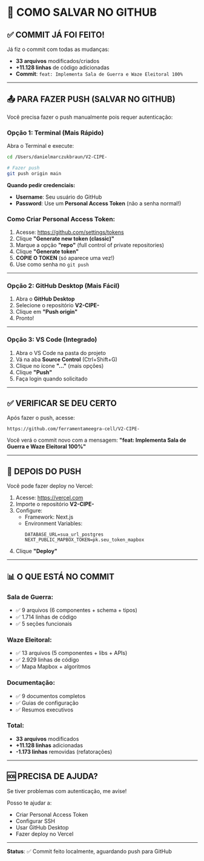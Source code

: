 # 🚀 COMO SALVAR NO GITHUB

## ✅ COMMIT JÁ FOI FEITO!

Já fiz o commit com todas as mudanças:
- **33 arquivos** modificados/criados
- **+11.128 linhas** de código adicionadas
- **Commit**: `feat: Implementa Sala de Guerra e Waze Eleitoral 100%`

---

## 📤 PARA FAZER PUSH (SALVAR NO GITHUB)

Você precisa fazer o push manualmente pois requer autenticação:

### Opção 1: Terminal (Mais Rápido)

Abra o Terminal e execute:

```bash
cd /Users/danielmarczukbraun/V2-CIPE-

# Fazer push
git push origin main
```

**Quando pedir credenciais:**
- **Username**: Seu usuário do GitHub
- **Password**: Use um **Personal Access Token** (não a senha normal!)

### Como Criar Personal Access Token:

1. Acesse: https://github.com/settings/tokens
2. Clique **"Generate new token (classic)"**
3. Marque a opção **"repo"** (full control of private repositories)
4. Clique **"Generate token"**
5. **COPIE O TOKEN** (só aparece uma vez!)
6. Use como senha no `git push`

---

### Opção 2: GitHub Desktop (Mais Fácil)

1. Abra o **GitHub Desktop**
2. Selecione o repositório **V2-CIPE-**
3. Clique em **"Push origin"**
4. Pronto!

---

### Opção 3: VS Code (Integrado)

1. Abra o VS Code na pasta do projeto
2. Vá na aba **Source Control** (Ctrl+Shift+G)
3. Clique no ícone **"..."** (mais opções)
4. Clique **"Push"**
5. Faça login quando solicitado

---

## ✅ VERIFICAR SE DEU CERTO

Após fazer o push, acesse:
```
https://github.com/ferramentameegra-cell/V2-CIPE-
```

Você verá o commit novo com a mensagem:
**"feat: Implementa Sala de Guerra e Waze Eleitoral 100%"**

---

## 🔄 DEPOIS DO PUSH

Você pode fazer deploy no Vercel:

1. Acesse: https://vercel.com
2. Importe o repositório **V2-CIPE-**
3. Configure:
   - Framework: Next.js
   - Environment Variables:
     ```
     DATABASE_URL=sua_url_postgres
     NEXT_PUBLIC_MAPBOX_TOKEN=pk.seu_token_mapbox
     ```
4. Clique **"Deploy"**

---

## 📊 O QUE ESTÁ NO COMMIT

### Sala de Guerra:
- ✅ 9 arquivos (6 componentes + schema + tipos)
- ✅ 1.714 linhas de código
- ✅ 5 seções funcionais

### Waze Eleitoral:
- ✅ 13 arquivos (5 componentes + libs + APIs)
- ✅ 2.929 linhas de código
- ✅ Mapa Mapbox + algoritmos

### Documentação:
- ✅ 9 documentos completos
- ✅ Guias de configuração
- ✅ Resumos executivos

### Total:
- **33 arquivos** modificados
- **+11.128 linhas** adicionadas
- **-1.173 linhas** removidas (refatorações)

---

## 🆘 PRECISA DE AJUDA?

Se tiver problemas com autenticação, me avise!

Posso te ajudar a:
- Criar Personal Access Token
- Configurar SSH
- Usar GitHub Desktop
- Fazer deploy no Vercel

---

**Status**: ✅ Commit feito localmente, aguardando push para GitHub

